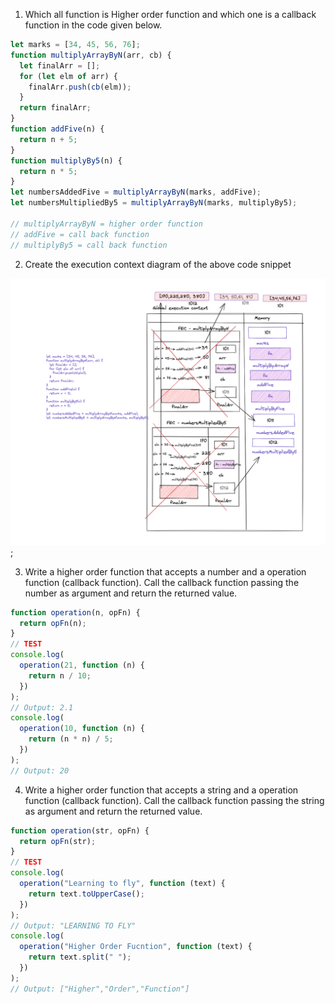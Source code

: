 
1. Which all function is Higher order function and which one is a callback function in the code given below.

```js
let marks = [34, 45, 56, 76];
function multiplyArrayByN(arr, cb) {
  let finalArr = [];
  for (let elm of arr) {
    finalArr.push(cb(elm));
  }
  return finalArr;
}
function addFive(n) {
  return n + 5;
}
function multiplyBy5(n) {
  return n * 5;
}
let numbersAddedFive = multiplyArrayByN(marks, addFive);
let numbersMultipliedBy5 = multiplyArrayByN(marks, multiplyBy5);

// multiplyArrayByN = higher order function
// addFive = call back function
// multiplyBy5 = call back function

```

2. Create the execution context diagram of the above code snippet

![](./img.png);

3. Write a higher order function that accepts a number and a operation function (callback function). Call the callback function passing the number as argument and return the returned value.

```js
function operation(n, opFn) {
  return opFn(n);
}
// TEST
console.log(
  operation(21, function (n) {
    return n / 10;
  })
);
// Output: 2.1
console.log(
  operation(10, function (n) {
    return (n * n) / 5;
  })
);
// Output: 20
```

4. Write a higher order function that accepts a string and a operation function (callback function). Call the callback function passing the string as argument and return the returned value.

```js
function operation(str, opFn) {
  return opFn(str);
}
// TEST
console.log(
  operation("Learning to fly", function (text) {
    return text.toUpperCase();
  })
);
// Output: "LEARNING TO FLY"
console.log(
  operation("Higher Order Fucntion", function (text) {
    return text.split(" ");
  })
);
// Output: ["Higher","Order","Function"]
```
